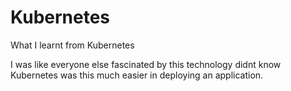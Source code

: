 # Kubernetes
What I learnt from Kubernetes

I was like everyone else fascinated by this technology didnt know Kubernetes was this much easier in deploying an application.

